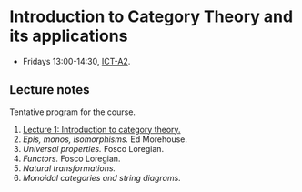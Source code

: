 # Introduction to Category Theory and its applications

 * Fridays 13:00-14:30, [ICT-A2](https://goo.gl/maps/eXAW7u9dy3bHyxdE7).

## Lecture notes

Tentative program for the course.

 1. [Lecture 1: Introduction to category theory.](./CategoryTheory/lecture1.pdf)
 2. *Epis, monos, isomorphisms.* Ed Morehouse.
 3. *Universal properties.* Fosco Loregian. 
 4. *Functors.* Fosco Loregian.
 5. *Natural transformations.*
 6. *Monoidal categories and string diagrams.*

